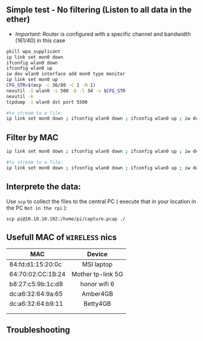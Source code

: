 ## Simple test - No filtering (Listen to all data in the ether)
- _Important:_ Router is configured with a specific channel and bandwidth (161/40) in this case

```sh
pkill wpa_supplicant
ip link set mon0 down
ifconfig wlan0 down
ifconfig wlan0 up 
iw dev wlan0 interface add mon0 type monitor
ip link set mon0 up 
CFG_STR=$(mcp -c 36/80 -C 1 -N 1) 
nexutil -I wlan0 -s 500 -b -l 34 -v $CFG_STR 
nexutil -k
tcpdump -i wlan0 dst port 5500

#to stream to a file:
ip link set mon0 down ; ifconfig wlan0 down ; ifconfig wlan0 up ; iw dev wlan0 interface add mon0 type monitor ; ip link set mon0 up ; CFG_STR=$(mcp -c 100/80 -C 1 -N 1) ; nexutil -Iwlan0 -s500 -b -l34 -v$CFG_STR ; nexutil -k ; tcpdump -i wlan0 dst port 5500 -vv -w capture.pcap -c 1000
```

## Filter by MAC
```sh
ip link set mon0 down ; ifconfig wlan0 down ; ifconfig wlan0 up ; iw dev wlan0 interface add mon0 type monitor ; ip link set mon0 up ; CFG_STR=$(mcp -c 36/80 -C 1 -N 1 -m b8:27:c5:9b:1c:d8) ; nexutil -Iwlan0 -s500 -b -l34 -v$CFG_STR ; nexutil -k ; tcpdump -i wlan0 dst port 5500

#to stream to a file:
ip link set mon0 down ; ifconfig wlan0 down ; ifconfig wlan0 up ; iw dev wlan0 interface add mon0 type monitor ; ip link set mon0 up ; CFG_STR=$(mcp -c 36/80 -C 1 -N 1 -m b8:27:c5:9b:1c:d8) ; nexutil -Iwlan0 -s500 -b -l34 -v$CFG_STR ; nexutil -k ; tcpdump -i wlan0 dst port 5500 -vv -w capture.pcap -c 100
```


## Interprete the data:
Use `scp` to collect the files to the central PC ( execute that in your location in the PC `Not in the rpi` ):
```
scp pi@10.10.10.102:/home/pi/capture.pcap ./
```

## Usefull MAC of `WIRELESS` nics
| MAC  |      Device      |
|----------|:-------------:|
| 84:fd:d1:15:20:0c |  MSI laptop |
| 64:70:02:CC:1B:24 |  Mother tp-link 5G |
| b8:27:c5:9b:1c:d8 |  honor wifi 6 |
| dc:a6:32:64:9a:65 | Amber4GB |
| dc:a6:32:64:b9:11 | Betty4GB |
|  |  |
|  |  |


## Troubleshooting
<!--stackedit_data:
eyJoaXN0b3J5IjpbMTcyNTQ4MDc2MiwxOTQ1OTgwMzEyXX0=
-->